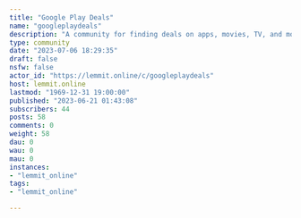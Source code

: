 ```yaml
---
title: "Google Play Deals" 
name: "googleplaydeals"
description: "A community for finding deals on apps, movies, TV, and more on the Google Play Store."
type: community
date: "2023-07-06 18:29:35"
draft: false
nsfw: false
actor_id: "https://lemmit.online/c/googleplaydeals"
host: lemmit.online
lastmod: "1969-12-31 19:00:00"
published: "2023-06-21 01:43:08"
subscribers: 44
posts: 58
comments: 0
weight: 58
dau: 0
wau: 0
mau: 0
instances:
- "lemmit_online"
tags: 
- "lemmit_online"

---
```

